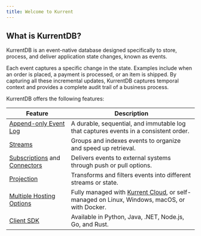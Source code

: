 ```yaml
---
title: Welcome to Kurrent
---
```


## What is KurrentDB?

KurrentDB is an event-native database designed specifically to store, process, and deliver application state changes, known as events.

Each event captures a specific change in the state. Examples include when an order is placed, a payment is processed, or an item is shipped. By capturing all these incremental updates, KurrentDB captures temporal context and provides a complete audit trail of a business process.

KurrentDB offers the following features:

| Feature | Description                                                                                                               |
|---------|---------------------------------------------------------------------------------------------------------------------------|
| [Append-only Event Log](./concepts.md#event-log) | A durable, sequential, and immutable log that captures events in a consistent order.                                      |
| [Streams](./concepts.md#event-stream) | Groups and indexes events to organize and speed up retrieval.                                                             |
| [Subscriptions](@server/features/persistent-subscriptions.md) and [Connectors](@server/features/connectors/README.md) | Delivers events to external systems through push or pull options.                                                         |
| [Projection](@server/features/projections/README.md) | Transforms and filters events into different streams or state.                                                            |
| [Multiple Hosting Options](https://kurrent.io/downloads) | Fully managed with [Kurrent Cloud](/cloud/introduction.md), or self-managed on Linux, Windows, macOS, or with Docker. |
| [Client SDK](@clients/grpc/getting-started.md) | Available in Python, Java, .NET, Node.js, Go, and Rust.                                                                   |




